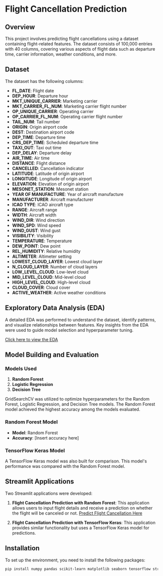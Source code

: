 # Flight Cancellation Prediction

## Overview

This project involves predicting flight cancellations using a dataset containing flight-related features. The dataset consists of 100,000 entries with 40 columns, covering various aspects of flight data such as departure time, carrier information, weather conditions, and more.

## Dataset

The dataset has the following columns:

- **FL_DATE**: Flight date
- **DEP_HOUR**: Departure hour
- **MKT_UNIQUE_CARRIER**: Marketing carrier
- **MKT_CARRIER_FL_NUM**: Marketing carrier flight number
- **OP_UNIQUE_CARRIER**: Operating carrier
- **OP_CARRIER_FL_NUM**: Operating carrier flight number
- **TAIL_NUM**: Tail number
- **ORIGIN**: Origin airport code
- **DEST**: Destination airport code
- **DEP_TIME**: Departure time
- **CRS_DEP_TIME**: Scheduled departure time
- **TAXI_OUT**: Taxi out time
- **DEP_DELAY**: Departure delay
- **AIR_TIME**: Air time
- **DISTANCE**: Flight distance
- **CANCELLED**: Cancellation indicator
- **LATITUDE**: Latitude of origin airport
- **LONGITUDE**: Longitude of origin airport
- **ELEVATION**: Elevation of origin airport
- **MESONET_STATION**: Mesonet station
- **YEAR OF MANUFACTURE**: Year of aircraft manufacture
- **MANUFACTURER**: Aircraft manufacturer
- **ICAO TYPE**: ICAO aircraft type
- **RANGE**: Aircraft range
- **WIDTH**: Aircraft width
- **WIND_DIR**: Wind direction
- **WIND_SPD**: Wind speed
- **WIND_GUST**: Wind gust
- **VISIBILITY**: Visibility
- **TEMPERATURE**: Temperature
- **DEW_POINT**: Dew point
- **REL_HUMIDITY**: Relative humidity
- **ALTIMETER**: Altimeter setting
- **LOWEST_CLOUD_LAYER**: Lowest cloud layer
- **N_CLOUD_LAYER**: Number of cloud layers
- **LOW_LEVEL_CLOUD**: Low-level cloud
- **MID_LEVEL_CLOUD**: Mid-level cloud
- **HIGH_LEVEL_CLOUD**: High-level cloud
- **CLOUD_COVER**: Cloud cover
- **ACTIVE_WEATHER**: Active weather conditions

## Exploratory Data Analysis (EDA)

A detailed EDA was performed to understand the dataset, identify patterns, and visualize relationships between features. Key insights from the EDA were used to guide model selection and hyperparameter tuning.

[Click here to view the EDA](https://www.kaggle.com/code/mayaunnikrishnan/flight-cancellation-eda-and-prediction)

## Model Building and Evaluation

### Models Used

1. **Random Forest**
2. **Logistic Regression**
3. **Decision Tree**

GridSearchCV was utilized to optimize hyperparameters for the Random Forest, Logistic Regression, and Decision Tree models. The Random Forest model achieved the highest accuracy among the models evaluated.

### Random Forest Model

- **Model**: Random Forest
- **Accuracy**: [Insert accuracy here]

### TensorFlow Keras Model

A TensorFlow Keras model was also built for comparison. This model's performance was compared with the Random Forest model.

## Streamlit Applications

Two Streamlit applications were developed:

1. **Flight Cancellation Prediction with Random Forest**: This application allows users to input flight details and receive a prediction on whether the flight will be canceled or not.
   [Predict Flight Cancellation Here](https://appapp-flight-cancellation-prediction-ejhdgh7bvjauhxifycmoru.streamlit.app/)


3. **Flight Cancellation Prediction with TensorFlow Keras**: This application provides similar functionality but uses a TensorFlow Keras model for predictions.

## Installation

To set up the environment, you need to install the following packages:

```bash
pip install numpy pandas scikit-learn matplotlib seaborn tensorflow streamlit
